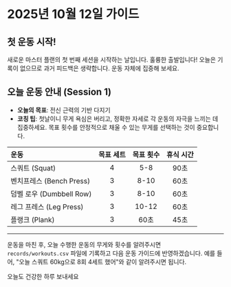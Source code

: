 # 2025년 10월 12일 가이드

## 첫 운동 시작!

새로운 마스터 플랜의 첫 번째 세션을 시작하는 날입니다. 훌륭한 출발입니다!
오늘은 기록이 없으므로 과거 피드백은 생략합니다. 운동 자체에 집중해 보세요.

## 오늘 운동 안내 (Session 1)

-   **오늘의 목표**: 전신 근력의 기반 다지기
-   **코칭 팁**: 첫날이니 무게 욕심은 버리고, 정확한 자세로 각 운동의 자극을 느끼는 데 집중하세요. 목표 횟수를 안정적으로 채울 수 있는 무게를 선택하는 것이 중요합니다.

| 운동 | 목표 세트 | 목표 횟수 | 휴식 시간 |
| :--- | :---: | :---: | :---: |
| 스쿼트 (Squat) | 4 | 5-8 | 90초 |
| 벤치프레스 (Bench Press) | 3 | 8-10 | 60초 |
| 덤벨 로우 (Dumbbell Row) | 3 | 8-10 | 60초 |
| 레그 프레스 (Leg Press) | 3 | 10-12 | 60초 |
| 플랭크 (Plank) | 3 | 60초 | 45초 |

---

운동을 마친 후, 오늘 수행한 운동의 무게와 횟수를 알려주시면 `records/workouts.csv` 파일에 기록하고 다음 운동 가이드에 반영하겠습니다. 예를 들어, "오늘 스쿼트 60kg으로 8회 4세트 했어"와 같이 알려주시면 됩니다.

오늘도 건강한 하루 보내세요